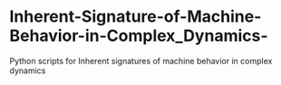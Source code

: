 # Inherent-Signature-of-Machine-Behavior-in-Complex_Dynamics-
Python scripts for Inherent signatures of machine behavior in complex dynamics
